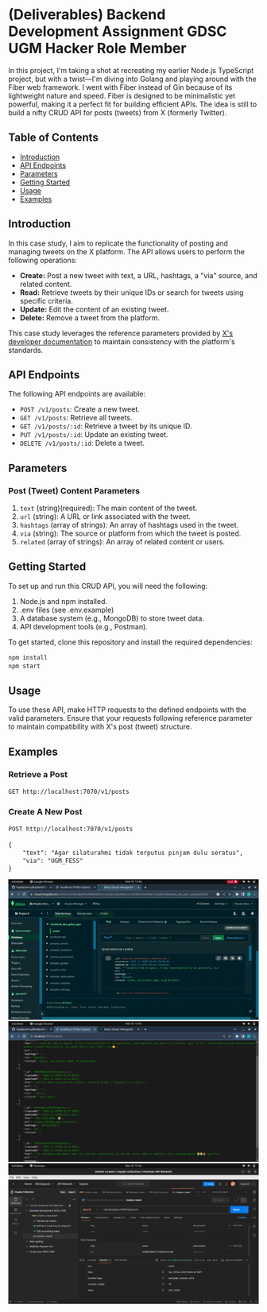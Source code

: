 # (Deliverables) Backend Development Assignment GDSC UGM Hacker Role Member

In this project, I'm taking a shot at recreating my earlier Node.js TypeScript project, but with a twist—I'm diving into Golang and playing around with the Fiber web framework. I went with Fiber instead of Gin because of its lightweight nature and speed. Fiber is designed to be minimalistic yet powerful, making it a perfect fit for building efficient APIs. The idea is still to build a nifty CRUD API for posts (tweets) from X (formerly Twitter).

## Table of Contents
- [Introduction](#introduction)
- [API Endpoints](#api-endpoints)
- [Parameters](#parameters)
- [Getting Started](#getting-started)
- [Usage](#usage)
- [Examples](#examples)

## Introduction

In this case study, I aim to replicate the functionality of posting and managing tweets on the X platform. The API allows users to perform the following operations:

- **Create:** Post a new tweet with text, a URL, hashtags, a "via" source, and related content.
- **Read:** Retrieve tweets by their unique IDs or search for tweets using specific criteria.
- **Update:** Edit the content of an existing tweet.
- **Delete:** Remove a tweet from the platform.

This case study leverages the reference parameters provided by [X's developer documentation](https://developer.x.com/) to maintain consistency with the platform's standards.

## API Endpoints

The following API endpoints are available:

- `POST /v1/posts`: Create a new tweet.
- `GET /v1/posts`: Retrieve all tweets.
- `GET /v1/posts/:id`: Retrieve a tweet by its unique ID.
- `PUT /v1/posts/:id`: Update an existing tweet.
- `DELETE /v1/posts/:id`: Delete a tweet.

## Parameters

### Post (Tweet) Content Parameters

1. `text` (string)(required): The main content of the tweet.
2. `url` (string): A URL or link associated with the tweet.
3. `hashtags` (array of strings): An array of hashtags used in the tweet.
4. `via` (string): The source or platform from which the tweet is posted.
5. `related` (array of strings): An array of related content or users.

## Getting Started

To set up and run this CRUD API, you will need the following:

1. Node.js and npm installed.
2. .env files (see .env.example)
3. A database system (e.g., MongoDB) to store tweet data.
4. API development tools (e.g., Postman).

To get started, clone this repository and install the required dependencies:

```bash
npm install
npm start
```

## Usage

To use these API, make HTTP requests to the defined endpoints with the valid parameters. Ensure that your requests following reference parameter to maintain compatibility with X's post (tweet) structure.

## Examples

### Retrieve a Post

```http
GET http://localhost:7070/v1/posts
```

### Create A New Post

```http
POST http://localhost:7070/v1/posts

{
    "text": "Agar silaturahmi tidak terputus pinjam dulu seratus",
    "via": "UGM_FESS"
}
```
![Alt text](public/mongodb.gif)
![Alt text](public/get-json.png)
![Alt text](public/postman.png)